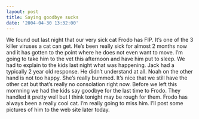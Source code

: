 ```yaml
---
layout: post
title: Saying goodbye sucks
date: '2004-04-30 13:32:00'
---
```


We found out last night that our very sick cat Frodo has FIP. It’s one of the 3 killer viruses a cat can get. He’s been really sick for almost 2 months now and it has gotten to the point where he does not even want to move. I’m going to take him to the vet this afternoon and have him put to sleep. We had to explain to the kids last night what was happening. Jack had a typically 2 year old response. He didn’t understand at all. Noah on the other hand is not too happy. She’s really bummed. It’s nice that we still have the other cat but that’s really no consolation right now. Before we left this mornning we had the kids say goodbye for the last time to Frodo. They handled it pretty well but I think tonight may be rough for them. Frodo has always been a really cool cat. I’m really going to miss him. I’ll post some pictures of him to the web site later today.

<!--kg-card-end: markdown-->